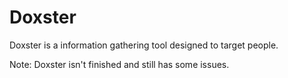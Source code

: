 # Doxster
Doxster is a information gathering tool designed to target people.

Note: Doxster isn't finished and still has some issues.
